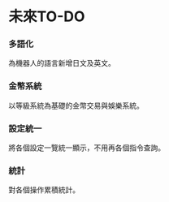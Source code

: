 # 未來TO-DO

### 多語化

為機器人的語言新增日文及英文。

### 金幣系統

以等級系統為基礎的金幣交易與娛樂系統。

### 設定統一

將各個設定一覽統一顯示，不用再各個指令查詢。

### 統計

對各個操作累積統計。
